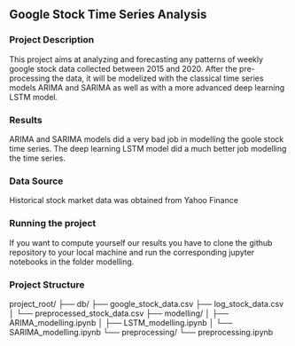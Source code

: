 ## Google Stock Time Series Analysis

### Project Description 
This project aims at analyzing and forecasting any patterns of weekly google stock data collected between 2015 and 2020. 
After the pre-processing the data, it will be modelized with the classical time series models ARIMA and SARIMA as well as with a more advanced deep learning LSTM model. 

### Results
ARIMA and SARIMA models did a very bad job in modelling the goole stock time series. The deep learning LSTM model did a much better job modelling the time series. 

### Data Source
Historical stock market data was obtained from Yahoo Finance

### Running the project
If you want to compute yourself our results you have to clone the github repository to your local machine and run the corresponding jupyter notebooks in the folder modelling.

### Project Structure 
project_root/
├── db/
    ├── google_stock_data.csv
    ├── log_stock_data.csv
│   └── preprocessed_stock_data.csv
├── modelling/
│   ├── ARIMA_modelling.ipynb
│   ├── LSTM_modelling.ipynb
│   └── SARIMA_modelling.ipynb
└── preprocessing/
    └── preprocessing.ipynb
   